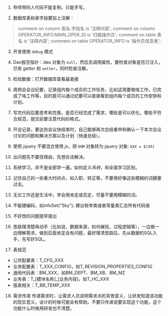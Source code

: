1. 导师带的人代码不能复制，只能手写。

2. 数据库表和表字段要加上注解：
>
>comment on column 表名.字段名 is '注释内容';
>   comment on column OPERATOR_INFO.MAIN_OPER_ID is '归属操作员';
>   comment on table 表名 is '注释内容';
>   comment on table OPERATOR_INFO is '操作员信息表';

3. 开发使用 `debug` 模式

4. Dao报空指针：dao 对象为 `null`，然后去调用属性，要检查对象是否已注入，已有 *getter* 和 `setter`，同时检查注解。

5. 检验数据：打开数据库查看最直接

6. 周例会会议纪要，记录组内每个成员的工作任务，比如这周要做啥工作，已完成了啥工作等，目的是可以通过纪要可以直接看到组内每个成员的工作安排和计划。

7. 写完代码后要思考和完善。是否已经完成了需求，哪些是可以优化，哪些不符合规范，提交前要注意代码的格式。

8. 开会记录，要达到会议快结束时，自己能够再次总结重申和确认一下本次会议讨论的问题和解决方案以及计划（快速总结）。

9. 使用 *jquery* 不要混合使用 *js*，把 `DOM` 对象转为 *jquery* 对象: `$XX = $(XX)`

10. 出问题先不要找理由，先想办法解决。

11. 系统学习，并不是全部学一遍。如何定义*系统*，和全面学习区别。

12. 记住自己的一些重大时间点，如入职、转正等，不要用好像这些模糊的词搪塞过去。

13. 无论工作还是生活中，学会用肯定或否定，尽量不要用模糊的词。

14. 不能硬编码，如infoSet("Sky"); 建议枚举类或者常量类汇总所有代码值

15. 不好改的问题提早提出

16. 思路理清楚再动手（比如说，数据来源，如何展现，过程逻辑等），一边做一边理解需求，做到后面肯定会有问题，最好理清思路后，先从数据的SQL入手，先写好SQL。

17. 表规范
* 公共配置表：T_CFG_XXX
* 业务配置表：T_XXX_CONFIG，如T_REVISION_PROPERTIES_CONFIG
* 通用代码表：BM_XXX，如BM_DEPT、BM_XB、BM_MZ
* 业务表：T_[模块名称]_[业务内容]，如T_HC_XXX
* 报表相关：T_BB_TEMP_XXX

18. 需求传递
    传递需求时，让需求人员说明需求点的背景意义，让研发知道该功能的现实意义，设计的时候可能会有帮助。不要只传递说要实现这个功能，这个功能什么时候用研发也不清楚。